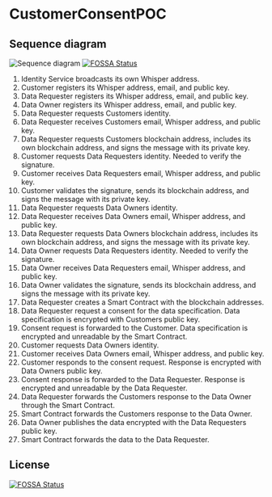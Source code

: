 # CustomerConsentPOC

## Sequence diagram

![Sequence diagram](https://rawgit.com/e-nettet/CustomerConsentPOC/master/sequence-new.svg)
[![FOSSA Status](https://app.fossa.io/api/projects/git%2Bgithub.com%2Flesyk%2FCustomerConsentPOC.svg?type=shield)](https://app.fossa.io/projects/git%2Bgithub.com%2Flesyk%2FCustomerConsentPOC?ref=badge_shield)

  1. Identity Service broadcasts its own Whisper address.
  2. Customer registers its Whisper address, email, and public key.
  3. Data Requester registers its Whisper address, email, and public key.
  4. Data Owner registers its Whisper address, email, and public key.
  5. Data Requester requests Customers identity.
  6. Data Requester receives Customers email, Whisper address, and public key.
  7. Data Requester requests Customers blockchain address, includes its own blockchain address, and signs the message with its private key.
  8. Customer requests Data Requesters identity. Needed to verify the signature.
  9. Customer receives Data Requesters email, Whisper address, and public key.
  10. Customer validates the signature, sends its blockchain address, and signs the message with its private key.
  11. Data Requester requests Data Owners identity.
  12. Data Requester receives Data Owners email, Whisper address, and public key.
  13. Data Requester requests Data Owners blockchain address, includes its own blockchain address, and signs the message with its private key.
  14. Data Owner requests Data Requesters identity. Needed to verify the signature.
  15. Data Owner receives Data Requesters email, Whisper address, and public key.
  16. Data Owner validates the signature, sends its blockchain address, and signs the message with its private key.
  17. Data Requester creates a Smart Contract with the blockchain addresses.
  18. Data Requester request a consent for the data specification. Data specification is encrypted with Customers public key.
  19. Consent request is forwarded to the Customer. Data specification is encrypted and unreadable by the Smart Contract.
  20. Customer requests Data Owners identity.
  21. Customer receives Data Owners email, Whisper address, and public key.
  22. Customer responds to the consent request. Response is encrypted with Data Owners public key.
  23. Consent response is forwarded to the Data Requester. Response is encrypted and unreadable by the Data Requester.
  24. Data Requester forwards the Customers response to the Data Owner through the Smart Contract.
  25. Smart Contract forwards the Customers response to the Data Owner.
  26. Data Owner publishes the data encrypted with the Data Requesters public key.
  27. Smart Contract forwards the data to the Data Requester.



## License
[![FOSSA Status](https://app.fossa.io/api/projects/git%2Bgithub.com%2Flesyk%2FCustomerConsentPOC.svg?type=large)](https://app.fossa.io/projects/git%2Bgithub.com%2Flesyk%2FCustomerConsentPOC?ref=badge_large)